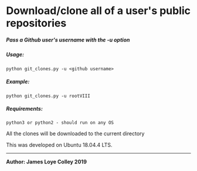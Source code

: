 # Download/clone all of a user's public repositories


##### Pass a Github user's username with the -u option


##### Usage: 
<code>python git_clones.py -u &lt;github username&gt;</code>

##### Example:
<code>python git_clones.py -u rootVIII</code>


##### Requirements:
<code>python3 or python2 - should run on any OS</code>


All the clones will be downloaded to the current directory


This was developed on Ubuntu 18.04.4 LTS.
<hr>
<b>Author: James Loye Colley 2019</b><br><br>
